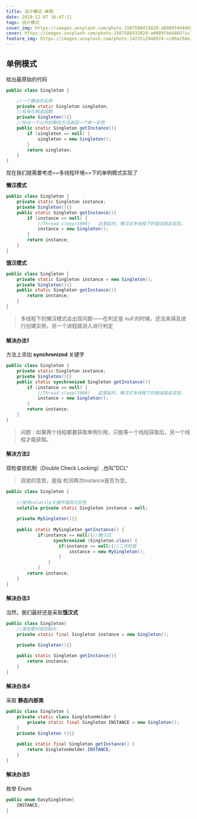 ```yaml
---
title: 设计模式-单例
date: 2019-12-07 16:47:11
tags: 设计模式
cover_img: https://images.unsplash.com/photo-1507580433829-a0989f4d4469?ixlib=rb-1.2.1&ixid=eyJhcHBfaWQiOjEyMDd9&auto=format&fit=crop&w=634&q=80
cover: https://images.unsplash.com/photo-1507580433829-a0989f4d4469?ixlib=rb-1.2.1&ixid=eyJhcHBfaWQiOjEyMDd9&auto=format&fit=crop&w=634&q=80
feature_img: https://images.unsplash.com/photo-1472512946974-cc09a294e210?ixlib=rb-1.2.1&ixid=eyJhcHBfaWQiOjEyMDd9&auto=format&fit=crop&w=1115&q=80
---
```


## 单例模式

给出最原始的代码

```java
public class Singleton {

    //一个静态的实例
    private static Singleton singleton;
    //私有化构造函数
    private Singleton(){}
    //给出一个公共的静态方法返回一个单一实例
    public static Singleton getInstance(){
        if (singleton == null) {
            singleton = new Singleton();
        }
        return singleton;
    }
}
```

现在我们就需要考虑==多线程环境==下的单例模式实现了

**懒汉模式**

```java
public class Singleton {
    private static Singleton instance;
    private Singleton(){}
    public static Singleton getInstance(){
        if (instance == null) {
            //Thread.sleep(1000)   这里延时，懒汉式多线程下的错误就会突显。
            instance = new Singleton();
        }
        return instance;
    }
}
```

**饿汉模式**

```java
public class Singleton {
    private static Singleton instance = new Singleton();
    private Singleton(){}
    public static Singleton getInstance(){
        return instance;
    }
}
```

> 多线程下的懒汉模式会出现问题——在判定是 *null* 的时候，还没来得及进行创建实例，另一个进程就进入进行判定

#### 解决办法1

方法上添加 **synchronized** 关键字

```java
public class Singleton {
    private static Singleton instance;
    private Singleton(){}
    public static synchronized Singleton getInstance(){
        if (instance == null) {
            //Thread.sleep(1000)   这里延时，懒汉式多线程下的错误就会突显。
            instance = new Singleton();
        }
        return instance;
    }
}
```

> 问题：如果两个线程都要获取单例引用，只能等一个线程获取后，另一个线程才能获取。

#### 解决方法2

双检查锁机制（Double Check Locking）,也叫”DCL“

> 双锁的意思，是指 检测两次instance是否为空。

```java
public class Singleton {  
      
    //使用volatile关键字保其可见性  
    volatile private static Singleton instance = null;  
      
    private MySingleton(){}  
       
    public static MySingleton getInstance() {   
            if(instance == null){//懒汉式   
                  synchronized (Singleton.class) {  
                    if(instance == null){//二次检查  
                        instance = new MySingleton();  
                    }  
                } 
            }
        return instance;  
    }  
}  
```

#### 解决办法3

当然，我们最好还是采取**饿汉式**

```java
public class Singleton{
    //类加载时就初始化
    private static final Singleton instance = new Singleton();
    
    private Singleton(){}

    public static Singleton getInstance(){
        return instance;
    }
}
```

#### 解决办法4

采取 **静态内部类**

```java
public class Singleton {  
    private static class SingletonHolder {  
        private static final Singleton INSTANCE = new Singleton();  
    }  
    private Singleton (){}  
    
    public static final Singleton getInstance() {  
        return SingletonHolder.INSTANCE; 
    }  
}
```

#### 解决办法5

枚举 Enum

```java
public enum EasySingleton{
    INSTANCE;
}
```

